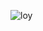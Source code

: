 ![loy](https://github.com/NailsToTheRails/NailsToTheRails/assets/105994402/abbc62f4-3c9e-4b51-b9d6-a4cd3b393957)
